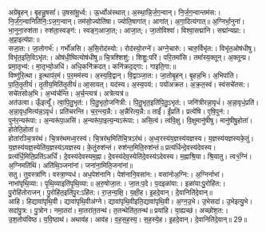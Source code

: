 

  
अग्रे॑बृ॒हन्। बृ॒हन्नु॒षसां॑। उ॒षसा॑मू॒र्ध्व:। ऊ॒र्ध्वोअ॑स्थात्। अ॒स्था॒न्नि॒र्ज॒ग॒न्वान्। नि॒र्ज॒ग॒न्वान्तम॑स:। नि॒र्ज॒ग॒न्वानिति॑नि॒:ऽज॒ग॒न्वान्। तम॑सो॒ज्योति॑षा। ज्योति॒षागा॑त्। आगा॑त्। अ॒गा॒दित्य॑गात्॥ अ॒ग्निर्भा॒नुना॑। भा॒नुना॒रुश॑ता। रुश॑ता॒स्वङ्ग॑:। स्वङ्ग॒आजा॒त;। आजा॒त;। जा॒तोविश्वा॑। विश्वा॒सद्मा॑नि। सद्मा॑न्यप्रा:। अ॒प्रा॒इत्य॑प्रा:॥  
सजा॒त:। जा॒तोगर्भ॑:। गर्भो॑असि। अ॒सि॒रोद॑स्यो:। रोद॑स्यो॒रग्ने॑। अग्ने॒चारु॑:। चारु॒र्विभृ॑त:। विभृ॑त॒ओष॑धीषु। विभृ॑त॒इति॒विऽभृ॑त:। ओष॑धी॒ष्वित्योष॑धीषु॥ चि॒त्रश्शिशु॑:। शिशु॒:परि॑। परि॒तमां॑सि। तमां॑स्य॒क्तून्। अ॒क्तून्प्र। प्रमा॒तृभ्य॑:। मा॒तृभ्यो॒अधि॑। अधि॒कनि॑क्रदत्। कनि॑क्रद॒द्गा:। गाइति॒गा:॥  
विष्णु॑रि॒त्था। इ॒त्थाप॑र॒मं। प॒र॒मम॑स्य। अ॒स्य॒वि॒द्वान्। वि॒द्वाञ्जा॒त:। जा॒तोबृ॒हन्। बृ॒हन्न॒भि। अ॒भिपा॑ति। पा॒ति॒तृ॒तीयं॑। तृ॒तीय॒मिति॑तृ॒तीयं॑॥ आ॒सायत्। यद॑स्य। अ॒स्य॒पय॑:। पयो॑अक्रत। अ॒क्र॒त॒स्वं। स्वंसचे॑तस:। सचे॑तसोअ॒भि। अ॒भ्य॑र्चन्ति। अ॒र्च॒न्त्यत्र॑। अत्रेत्यत्र॑॥  
अत॑उत्वा। ऊँ॒इत्यूँ॑। त्वा॒पि॒तु॒भृत॑:। पि॒तु॒भृतो॒जनि॑त्री:। पि॒तु॒भृत॒इति॑पि॒तु॒ऽभृत॑:। जनि॑त्रीरन्ना॒वृधं॑। अ॒न्ना॒वृधं॒प्रति॑। अ॒न्ना॒वृध॒मित्य॑न्न॒ऽवृधं॑। प्रति॑चरन्ति। च॒र॒न्त्य॒न्नै:। अ॒न्नैरित्य॒न्नै:॥ ताईं॑। ईं॒प्रति॑। प्रत्ये॑षि। ए॒षि॒पुन॑:। पुन॑र॒न्यरू॑पा:। अ॒न्यरू॑पा॒असि॑। अ॒न्यरू॑पा॒इत्य॒न्यऽरू॑पा:। असि॒त्वं। त्वंवि॒क्षु। वि॒क्षुमानु॑षीषु। मानु॑षीषु॒होता॑। होतेति॒होता॑॥  
होता॑रञ्चि॒त्रर॑थं। चि॒त्रर॑थमध्व॒रस्य॑। चि॒त्रर॑थ॒मिति॑चि॒त्रऽर॑थं। अ॒ध्व॒रस्य॑य॒ज्ञस्य॑यज्ञस्य। य॒ज्ञस्य॑यज्ञस्यके॒तुं। य॒ज्ञस्य॑यज्ञ॒स्येति॑य॒ज्ञस्य॑ऽयज्ञस्य। के॒तुंरुश॑न्तं। रुश॑न्त॒मिति॒रुश॑न्तं॥ प्रत्य॑र्धिन्दे॒वस्य॑देवस्य। प्रत्य॑र्धि॒मिति॒प्रति॑ऽअर्धिं। दे॒वस्य॑देवस्यम॒ह्ना। दे॒वस्य॑देव॒स्येति॑दे॒वस्य॑ऽदेवस्य। म॒ह्नाश्रि॒या। श्रि॒यातु। त्व१॒॑ग्निं। अ॒ग्निमति॑थिं। अति॑थि॒ञ्जना॑नां। जना॑ना॒मिति॒जना॑नां॥  
सतु। तुवस्त्रा॑णि। वस्त्रा॒ण्यध॑। अध॒पेश॑नानि। पेश॑नानि॒वसा॑न:। वसा॑नोअ॒ग्नि:। अ॒ग्निर्नाभा॑। नाभा॑पृथि॒व्या:। पृ॒थि॒व्याइति॑पृ॒थि॒व्या:॥ अ॒रु॒षोजा॒त:। जा॒त:प॒दे। प॒दइळा॑या:। इळा॑या:पु॒रोहि॑त:। पु॒रोहि॑तोराजन्। पु॒रोहि॑त॒इति॑पु॒र:ऽहि॑त:। रा॒ज॒न्य॒क्षि॒। य॒क्षी॒ह। इ॒हदे॒वान्। दे॒वानिति॑दे॒वान्॥  
आहि। हिद्यावा॑पृथि॒वी। द्यावा॑पृथि॒वीअ॑ग्ने। द्यावा॑पृथि॒वीइति॒द्यावा॑पृथि॒वी। अ॒ग्न॒उ॒भे। उ॒भेसदा॑। उ॒भेइत्यु॒भे। सदा॑पु॒त्र:। पु॒त्रोन। नमा॒तरा॑। मा॒तरा॑त॒तन्थ॑। त॒तन्थेति॑त॒तन्थ॑॥ प्रया॑हि। या॒ह्यच्छ॑। अच्छो॑श॒त:। उ॒श॒तोय॑विष्ठ। य॒वि॒ष्ठाथ॑। अथाव॑ह। आव॑ह। व॒ह॒स॒ह॒स्य॒। स॒ह॒स्ये॒ह। इ॒हदे॒वान्। दे॒वानिति॑दे॒वान्॥ 29॥  
